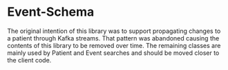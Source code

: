 # Event-Schema

The original intention of this library was to support propagating changes to a patient through Kafka streams. That pattern was abandoned causing the contents of this library to be removed over time. The remaining classes are mainly used by Patient and Event searches and should be moved closer to the client code.
